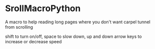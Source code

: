 # SrollMacroPython
A macro to help reading long pages where you don't want carpel tunnel from scrolling

shift to turn on/off,
space to slow down,
up and down arrow keys to increase or decrease speed

